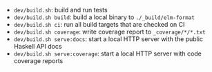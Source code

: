 
- `dev/build.sh`: build and run tests
- `dev/build.sh build`: build a local binary to `./_build/elm-format`
- `dev/build.sh ci`: run all build targets that are checked on CI
- `dev/build.sh coverage`: write coverage report to `_coverage/*/*.txt`
- `dev/build.sh serve:docs`: start a local HTTP server with the public Haskell API docs
- `dev/build.sh serve:coverage`: start a local HTTP server with code coverage reports

